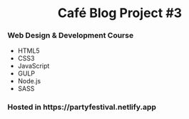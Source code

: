<h1 align="center">Café Blog Project #3</h1>
<h3>Web Design & Development Course </h3>

<ul>
  <li>HTML5</li>
  <li>CSS3</li>
  <li>JavaScript</li>
  <li>GULP</li>
  <li>Node.js</li>
  <li>SASS</li>
</ul>

<h3>Hosted in https://partyfestival.netlify.app</h2>

